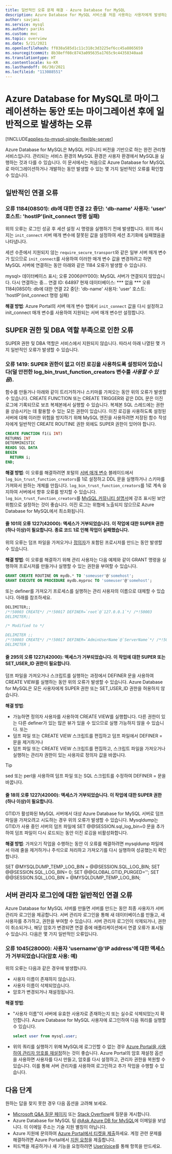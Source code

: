 ```yaml
---
title: 일반적인 오류 문제 해결 - Azure Database for MySQL
description: Azure Database for MySQL 서비스를 처음 사용하는 사용자에게 발생하는 일반적인 마이그레이션 오류 문제를 해결하는 방법을 알아봅니다.
author: savjani
ms.service: mysql
ms.author: pariks
ms.custom: mvc
ms.topic: overview
ms.date: 5/21/2021
ms.openlocfilehash: ff038a585d1c11c318c3d3225ef6cc45a8865659
ms.sourcegitcommit: 8b38eff08c8743a095635a1765c9c44358340aa8
ms.translationtype: HT
ms.contentlocale: ko-KR
ms.lasthandoff: 06/30/2021
ms.locfileid: "113088551"
---
```

# <a name="commonly-encountered-errors-during-or-post-migration-to-azure-database-for-mysql"></a>Azure Database for MySQL로 마이그레이션하는 동안 또는 마이그레이션 후에 일반적으로 발생하는 오류

[!INCLUDE[applies-to-mysql-single-flexible-server](includes/applies-to-mysql-single-flexible-server.md)]

Azure Database for MySQL은 MySQL 커뮤니티 버전을 기반으로 하는 완전 관리형 서비스입니다. 관리되는 서비스 환경의 MySQL 환경은 사용자 환경에서 MySQL을 실행하는 것과 다를 수 있습니다. 이 문서에서는 처음으로 Azure Database for MySQL로 마이그레이션하거나 개발하는 동안 발생할 수 있는 몇 가지 일반적인 오류를 확인할 수 있습니다.

## <a name="common-connection-errors"></a>일반적인 연결 오류

### <a name="error-1184-08s01-aborted-connection-22-to-db-db-name-user-user-host-hostip-init_connect-command-failed"></a>오류 1184(08S01): db에 대한 연결 22 중단: 'db-name' 사용자: 'user' 호스트: 'hostIP'(init_connect 명령 실패)

위의 오류는 로그인 성공 후 세션 설정 시 명령을 실행하기 전에 발생합니다. 위의 메시지는 `init_connect` 서버 매개 변수에 잘못된 값을 설정하여 세션 초기화에 실패했음을 나타냅니다.

세션 수준에서 지원되지 않는 `require_secure_transport`와 같은 일부 서버 매개 변수가 있으므로 `init_connect`를 사용하여 이러한 매개 변수 값을 변경하려고 하면 MySQL 서버에 연결하는 동안 아래와 같은 1184 오류가 발생할 수 있습니다.

mysql> 데이터베이스 표시; 오류 2006(HY000): MySQL 서버가 연결되지 않았습니다. 다시 연결하는 중... 연결 ID:    64897 현재 데이터베이스: *** 없음 *** 오류 1184(08S01): db에 대한 연결 22 중단: 'db-name' 사용자: 'user' 호스트: 'hostIP'(init_connect 명령 실패)

**해결 방법**: Azure Portal의 서버 매개 변수 탭에서 `init_connect` 값을 다시 설정하고 init_connect 매개 변수를 사용하여 지원되는 서버 매개 변수만 설정합니다.

## <a name="errors-due-to-lack-of-super-privilege-and-dba-role"></a>SUPER 권한 및 DBA 역할 부족으로 인한 오류

SUPER 권한 및 DBA 역할은 서비스에서 지원되지 않습니다. 따라서 아래 나열된 몇 가지 일반적인 오류가 발생할 수 있습니다.

### <a name="error-1419-you-do-not-have-the-super-privilege-and-binary-logging-is-enabled-you-might-want-to-use-the-less-safe-log_bin_trust_function_creators-variable"></a>오류 1419: SUPER 권한이 없고 이진 로깅을 사용하도록 설정되어 있습니다(덜 안전한 log_bin_trust_function_creators 변수를 *사용할 수 있음*).

함수를 만들거나 아래와 같이 트리거하거나 스키마를 가져오는 동안 위의 오류가 발생할 수 있습니다. CREATE FUNCTION 또는 CREATE TRIGGER와 같은 DDL 문은 이진 로그에 기록되므로 보조 복제본에서 실행할 수 있습니다. 복제본 SQL 스레드에는 권한을 상승시키는 데 활용할 수 있는 모든 권한이 있습니다. 이진 로깅을 사용하도록 설정된 서버에 대해 이러한 위험을 방지하기 위해 MySQL 엔진을 사용하려면 저장된 함수 작성자에게 일반적인 CREATE ROUTINE 권한 외에도 SUPER 권한이 있어야 합니다.

```sql
CREATE FUNCTION f1(i INT)
RETURNS INT
DETERMINISTIC
READS SQL DATA
BEGIN
  RETURN i;
END;
```

**해결 방법**: 이 오류를 해결하려면 포털의 [서버 매개 변수](howto-server-parameters.md) 블레이드에서 `log_bin_trust_function_creators`를 1로 설정하고 DDL 문을 실행하거나 스키마를 가져와서 원하는 개체를 만듭니다. `log_bin_trust_function_creators`를 1로 계속 유지하여 서버에서 향후 오류를 방지할 수 있습니다. `log_bin_trust_function_creators`를 [MySQL 커뮤니티 설명서](https://dev.mysql.com/doc/refman/5.7/en/replication-options-binary-log.html#sysvar_log_bin_trust_function_creators)에 강조 표시된 보안 위험으로 설정하는 것이 좋습니다. 이진 로그는 위협에 노출되지 않으므로 Azure Database for MySQL에서 최소화됩니다.

#### <a name="error-1227-42000-at-line-101-access-denied-you-need-at-least-one-of-the-super-privileges-for-this-operation-operation-failed-with-exitcode-1"></a>줄 101의 오류 1227(42000): 액세스가 거부되었습니다. 이 작업에 대한 SUPER 권한(하나 이상)이 필요합니다. 종료 코드 1로 인해 작업이 실패했습니다.

위의 오류는 덤프 파일을 가져오거나 [정의자](https://dev.mysql.com/doc/refman/5.7/en/create-procedure.html)가 포함된 프로시저를 만드는 동안 발생할 수 있습니다.

**해결 방법**:  이 오류를 해결하기 위해 관리 사용자는 다음 예제와 같이 GRANT 명령을 실행하여 프로시저를 만들거나 실행할 수 있는 권한을 부여할 수 있습니다.

```sql
GRANT CREATE ROUTINE ON mydb.* TO 'someuser'@'somehost';
GRANT EXECUTE ON PROCEDURE mydb.myproc TO 'someuser'@'somehost';
```

또는 definer를 가져오기 프로세스를 실행하는 관리 사용자의 이름으로 대체할 수 있습니다. 아래를 참조하세요.

```sql
DELIMITER;;
/*!50003 CREATE*/ /*!50017 DEFINER=`root`@`127.0.0.1`*/ /*!50003
DELIMITER;;

/* Modified to */

DELIMITER ;;
/*!50003 CREATE*/ /*!50017 DEFINER=`AdminUserName`@`ServerName`*/ /*!50003
DELIMITER ;
```

#### <a name="error-1227-42000-at-line-295-access-denied-you-need-at-least-one-of-the-super-or-set_user_id-privileges-for-this-operation"></a>줄 295의 오류 1227(42000): 액세스가 거부되었습니다. 이 작업에 대한 SUPER 또는 SET_USER_ID 권한이 필요합니다.

덤프 파일을 가져오거나 스크립트를 실행하는 과정에서 DEFINER 문을 사용하여 CREATE VIEW를 실행하는 동안 위의 오류가 발생할 수 있습니다. Azure Database for MySQL은 모든 사용자에게 SUPER 권한 또는 SET_USER_ID 권한을 허용하지 않습니다.

**해결 방법**:

* 가능하면 정의자 사용자를 사용하여 CREATE VIEW를 실행합니다. 다른 권한이 있는 다른 definer가 있는 많은 뷰가 있을 수 있으므로 실행 가능하지 않을 수 있습니다.  또는
* 덤프 파일 또는 CREATE VIEW 스크립트를 편집하고 덤프 파일에서 DEFINER = 문을 제거하거나 
* 덤프 파일 또는 CREATE VIEW 스크립트를 편집하고, 스크립트 파일을 가져오거나 실행하는 관리자 권한이 있는 사용자로 정의자 값을 바꿉니다.

> [!Tip]
> sed 또는 perl을 사용하여 덤프 파일 또는 SQL 스크립트를 수정하여 DEFINER = 문을 바꿉니다.

#### <a name="error-1227-42000-at-line-18-access-denied-you-need-at-least-one-of-the-super-privileges-for-this-operation"></a>줄 18의 오류 1227(42000): 액세스가 거부되었습니다. 이 작업에 대한 SUPER 권한(하나 이상)이 필요합니다.

GTID가 활성화된 MySQL 서버에서 대상 Azure Database for MySQL 서버로 덤프 파일을 가져오려고 시도하는 경우 위의 오류가 발생할 수 있습니다. Mysqldump는 GTID가 사용 중인 서버의 덤프 파일에 SET @@SESSION.sql_log_bin=0 문을 추가하여 덤프 파일이 다시 로드되는 동안 이진 로깅을 비활성화합니다.

**해결 방법**: 가져오기 작업을 수행하는 동안 이 오류를 해결하려면 mysqldump 파일에서 아래 줄을 제거하거나 주석으로 처리하고 가져오기를 다시 실행하여 성공했는지 확인합니다.

SET @MYSQLDUMP_TEMP_LOG_BIN = @@SESSION.SQL_LOG_BIN; SET @@SESSION.SQL_LOG_BIN= 0; SET @@GLOBAL.GTID_PURGED=''; SET @@SESSION.SQL_LOG_BIN = @MYSQLDUMP_TEMP_LOG_BIN;

## <a name="common-connection-errors-for-server-admin-sign-in"></a>서버 관리자 로그인에 대한 일반적인 연결 오류

Azure Database for MySQL 서버를 만들면 서버를 만드는 동안 최종 사용자가 서버 관리자 로그인을 제공합니다. 서버 관리자 로그인을 통해 새 데이터베이스를 만들고, 새 사용자를 추가하고, 권한을 부여할 수 있습니다. 서버 관리자 로그인이 삭제되거나, 권한이 취소되거나, 해당 암호가 변경되면 연결 중에 애플리케이션에서 연결 오류가 표시될 수 있습니다. 다음은 몇 가지 일반적인 오류입니다.

### <a name="error-1045-28000-access-denied-for-user-usernameip-address-using-password-yes"></a>오류 1045(28000): 사용자 'username'@'IP address'에 대한 액세스가 거부되었습니다(암호 사용: 예)

위의 오류는 다음과 같은 경우에 발생합니다.

* 사용자 이름이 존재하지 않습니다.
* 사용자 이름이 삭제되었습니다.
* 암호가 변경되거나 재설정됩니다.

**해결 방법**:

* "사용자 이름"이 서버에 유효한 사용자로 존재하는지 또는 실수로 삭제되었는지 확인합니다. Azure Database for MySQL 사용자에 로그인하여 다음 쿼리를 실행할 수 있습니다.

  ```sql
  select user from mysql.user;
  ```

* 위의 쿼리를 실행하기 위해 MySQL에 로그인할 수 없는 경우 [Azure Portal을 사용하여 관리자 암호를 재설정](howto-create-manage-server-portal.md)하는 것이 좋습니다. Azure Portal의 암호 재설정 옵션을 사용하면 사용자를 다시 만들고, 암호를 다시 설정하고, 관리자 권한을 복원할 수 있습니다. 이를 통해 서버 관리자를 사용하여 로그인하고 추가 작업을 수행할 수 있습니다.

## <a name="next-steps"></a>다음 단계

원하는 답을 찾지 못한 경우 다음 옵션을 고려해 보세요.

* [Microsoft Q&A 질문 페이지](/answers/topics/azure-database-mysql.html) 또는 [Stack Overflow](https://stackoverflow.com/questions/tagged/azure-database-mysql)에 질문을 게시합니다.
* Azure Database for MySQL 팀 [@Ask Azure DB for MySQL](mailto:AskAzureDBforMySQL@service.microsoft.com)에 이메일을 보냅니다. 이 이메일 주소는 기술 지원 별칭이 아닙니다.
* Azure 지원에 문의하여 [Azure Portal에서 티켓을 제출](https://portal.azure.com/?#blade/Microsoft_Azure_Support/HelpAndSupportBlade)하세요. 계정 관련 문제를 해결하려면 Azure Portal에서 [지원 요청](https://ms.portal.azure.com/#blade/Microsoft_Azure_Support/HelpAndSupportBlade/newsupportrequest)을 제출합니다.
* 피드백을 제공하거나 새 기능을 요청하려면 [UserVoice](https://feedback.azure.com/forums/597982-azure-database-for-mysql)를 통해 항목을 만드세요.
